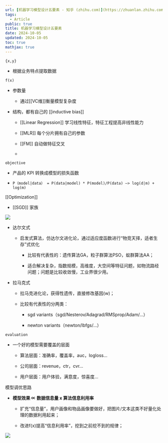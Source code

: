 ```yaml
---
url: [机器学习模型设计五要素 - 知乎 (zhihu.com)](https://zhuanlan.zhihu.com/p/27783413)
tags:
  - Article
public: true
title: 机器学习模型设计五要素
date: 2024-10-05
updated: 2024-10-05
toc: true
mathjax: true
---
```


`{x,y}`

  + 根据业务特点提取数据

`f(x)`

  + 参数量

    + 通过[[VC维]]衡量模型复杂度

  + 结构，都有自己的 [[inductive bias]]

    + [[Linear Regression]] 学习线性特征，特征工程提高非线性能力

    + [[MLR]] 每个分片拥有自己的参数

    + [[FM]] 自动做特征交叉

    + 

`objective`

  + 产品的 KPI 转换成模型的损失函数

  + `P（model|data） = P(data|model) * P(model)/P(data) —> log(d|m) + log(m)`

[[Optimization]]

  + [[SGD]] 家族

![](https://media.xiang578.com/20221105164259-lambdaji-optimizer.png)

  + 达尔文式

    + 启发式算法，仿达尔文进化论，通过适应度函数进行“物竞天择，适者生存”式优化

      + 比较有代表性的：遗传算法GA，粒子群算法PSO，蚁群算法AA；

      + 适合解决复杂，指数规模，高维度，大空间等特征问题，如物流路经问题；问题是比较收敛慢，工业界很少用。

  + 拉马克式

    + 拉马克进化论，获得性遗传，直接修改基因(w)；

    + 比较有代表性的分两类：

      + sgd variants（sgd/Nesterov/Adagrad/RMSprop/Adam/...）

      + newton variants（newton/lbfgs/...）

`evaluation`

  + 一个好的模型需要覆盖的层面

    + 算法层面：准确率，覆盖率，auc，logloss...

    + 公司层面：revenue，ctr，cvr...

    + 用户层面：用户体验，满意度，惊喜度...

模型调优思路

  + **模型效果 ∝ 数据信息量 x 算法信息利用率**

    + 扩充“信息量”，用户画像和物品画像要做好，把图片/文本这类不好量化处理的数据利用起来；

    + 改进f(x)提高“信息利用率”，挖到之前挖不到的规律；

![](https://media.xiang578.com/20221025172408-model-performace.png)
